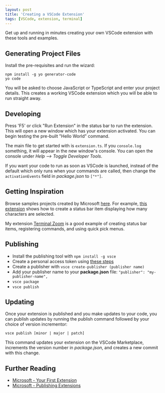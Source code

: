 ```yaml
---
layout: post
title: 'Creating a VSCode Extension'
tags: [VSCode, extension, terminal]
---
```


Get up and running in minutes creating your own VSCode extension with these tools and examples.

## Generating Project Files

Install the pre-requisites and run the wizard:

```terminal
npm install -g yo generator-code
yo code
```

You will be asked to choose JavaScript or TypeScript and enter your project details. This creates a working VSCode extension which you will be able to run straight away.

## Developing

Press 'F5' or click "Run Extension" in the status bar to run the extension. This will open a new window which has your extension activated. You can begin testing the pre-built "Hello World" command.

The main file to get started with is `extension.ts`. If you `console.log` something, it will appear in the new window's console. You can open the console under _Help --> Toggle Developer Tools_.

If you want your code to run as soon as VSCode is launched, instead of the default which only runs when your commands are called, then change the `activationEvents` field in _package.json_ to `["*"]`.

## Getting Inspiration

Browse samples projects created by Microsoft [here](https://github.com/microsoft/vscode-extension-samples). For example, [this extension](https://github.com/microsoft/vscode-extension-samples/blob/master/statusbar-sample/src/extension.ts) shows how to create a status bar item displaying how many characters are selected.

My extension [Terminal Zoom](https://github.com/trybick/vscode-terminal-zoom/blob/master/src/extension.ts) is a good example of creating status bar items, registering commands, and using quick pick menus.

## Publishing

- Install the publishing tool with `npm install -g vsce`
- Create a personal access token using [these steps](https://code.visualstudio.com/api/working-with-extensions/publishing-extension#get-a-personal-access-token)
- Create a publisher with `vsce create-publisher (publisher name)`
- Add your publisher name to your **package.json** file: `"publisher": "my-publisher-name",`
- `vsce package`
- `vsce publish`

## Updating

Once your extension is published and you make updates to your code, you can publish updates by running the publish command followed by your choice of version incrementor:

```terminal
vsce publish [minor | major | patch]
```

This command updates your extension on the VSCode Marketplace, increments the version number in _package.json_, and creates a new commit with this change.

## Further Reading

- [Microsoft - Your First Extension](https://code.visualstudio.com/api/get-started/your-first-extension)
- [Microsoft - Publishing Extensions](https://code.visualstudio.com/api/working-with-extensions/publishing-extension)
